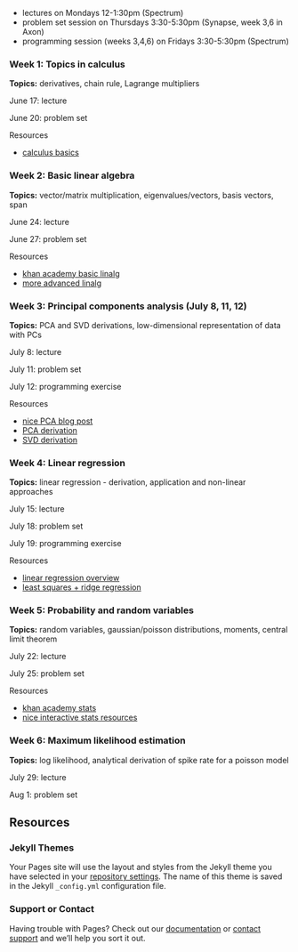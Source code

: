 - lectures on Mondays 12-1:30pm (Spectrum)
- problem set session on Thursdays 3:30-5:30pm (Synapse, week 3,6 in Axon)
- programming session (weeks 3,4,6) on Fridays 3:30-5:30pm (Spectrum)

### Week 1: Topics in calculus

**Topics:** derivatives, chain rule, Lagrange multipliers

June 17: lecture

June 20: problem set

Resources
- [calculus basics](https://www.youtube.com/user/patrickJMT)

### Week 2: Basic linear algebra

**Topics:** vector/matrix multiplication, eigenvalues/vectors, basis vectors, span

June 24: lecture

June 27: problem set

Resources
- [khan academy basic linalg](https://www.khanacademy.org/math/linear-algebra/vectors-and-spaces)
- [more advanced linalg](https://ocw.mit.edu/courses/mathematics/18-06sc-linear-algebra-fall-2011/syllabus/)

### Week 3: Principal components analysis (July 8, 11, 12)

**Topics:** PCA and SVD derivations, low-dimensional representation of data with PCs

July 8: lecture

July 11: problem set

July 12: programming exercise

Resources
- [nice PCA blog post](http://alexhwilliams.info/itsneuronalblog/2016/03/27/pca/)
- [PCA derivation](https://www.youtube.com/watch?v=L-pQtGm3VS8)
- [SVD derivation](https://www.youtube.com/watch?v=mBcLRGuAFUk)

### Week 4: Linear regression

**Topics:** linear regression - derivation, application and non-linear approaches

July 15: lecture

July 18: problem set

July 19: programming exercise

Resources
- [linear regression overview](https://www.youtube.com/watch?v=rVviNyIR-fI)
- [least squares + ridge regression](https://ocw.mit.edu/courses/mathematics/18-086-mathematical-methods-for-engineers-ii-spring-2006/video-lectures/lecture-21-optimization-with-constraints/)

### Week 5: Probability and random variables

**Topics:** random variables, gaussian/poisson distributions, moments, central limit theorem

July 22: lecture

July 25: problem set

Resources
- [khan academy stats](https://www.youtube.com/playlist?list=PLC58778F28211FA19)
- [nice interactive stats resources](https://www4.stat.ncsu.edu/~post/teaching.html)

### Week 6: Maximum likelihood estimation

**Topics:** log likelihood, analytical derivation of spike rate for a poisson model

July 29: lecture

Aug 1: problem set

Resources
- 


### Jekyll Themes

Your Pages site will use the layout and styles from the Jekyll theme you have selected in your [repository settings](https://github.com/JaneliaMLCourse/MathClub/settings). The name of this theme is saved in the Jekyll `_config.yml` configuration file.

### Support or Contact

Having trouble with Pages? Check out our [documentation](https://help.github.com/categories/github-pages-basics/) or [contact support](https://github.com/contact) and we’ll help you sort it out.
